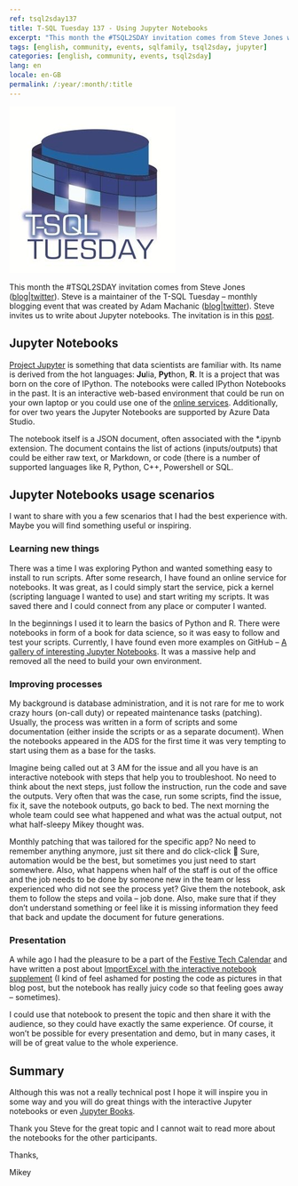 ```yaml
---
ref: tsql2sday137
title: T-SQL Tuesday 137 - Using Jupyter Notebooks
excerpt: "This month the #TSQL2SDAY invitation comes from Steve Jones who asks us to write about Jupyter notebooks."
tags: [english, community, events, sqlfamily, tsql2sday, jupyter]
categories: [english, community, events, tsql2sday]
lang: en
locale: en-GB
permalink: /:year/:month/:title
---
```


[![T-SQL Tuesday Logo](/assets/images/t-sql-tuesday-logo.jpg)](http://tsqltuesday.com/2021/04/06/t-sql-tuesday-137-using-notebooks-every-day/ "T-SQL Tuesday invitation")

This month the #TSQL2SDAY invitation comes from Steve Jones ([blog](https://voiceofthedba.wordpress.com/)\|[twitter](https://twitter.com/way0utwest)). Steve is a maintainer of the T-SQL Tuesday – monthly blogging event that was created by Adam Machanic ([blog](http://dataeducation.com/)\|[twitter](https://twitter.com/AdamMachanic)). Steve invites us to write about Jupyter notebooks. The invitation is in this [post](http://tsqltuesday.com/2021/04/06/t-sql-tuesday-137-using-notebooks-every-day/).

## Jupyter Notebooks
[Project Jupyter](https://jupyter.org/) is something that data scientists are familiar with. Its name is derived from the hot languages: **Ju**lia, **Pyt**hon, **R**. It is a project that was born on the core of IPython. The notebooks were called IPython Notebooks in the past. It is an interactive web-based environment that could be run on your own laptop or you could use one of the [online services](https://jupyter.org/try). Additionally, for over two years the Jupyter Notebooks are supported by Azure Data Studio.

The notebook itself is a JSON document, often associated with the *.ipynb extension. The document contains the list of actions (inputs/outputs) that could be either raw text, or Markdown, or code (there is a number of supported languages like R, Python, C++, Powershell or SQL.

## Jupyter Notebooks usage scenarios
I want to share with you a few scenarios that I had the best experience with. Maybe you will find something useful or inspiring.

### Learning new things
There was a time I was exploring Python and wanted something easy to install to run scripts. After some research, I have found an online service for notebooks. It was great, as I could simply start the service, pick a kernel (scripting language I wanted to use) and start writing my scripts. It was saved there and I could connect from any place or computer I wanted.

In the beginnings I used it to learn the basics of Python and R. There were notebooks in form of a book for data science, so it was easy to follow and test your scripts. Currently, I have found even more examples on GitHub – [A gallery of interesting Jupyter Notebooks](https://github.com/jupyter/jupyter/wiki/A-gallery-of-interesting-Jupyter-Notebooks). It was a massive help and removed all the need to build your own environment.

### Improving processes
My background is database administration, and it is not rare for me to work crazy hours (on-call duty) or repeated maintenance tasks (patching). Usually, the process was written in a form of scripts and some documentation (either inside the scripts or as a separate document). When the notebooks appeared in the ADS for the first time it was very tempting to start using them as a base for the tasks.

Imagine being called out at 3 AM for the issue and all you have is an interactive notebook with steps that help you to troubleshoot. No need to think about the next steps, just follow the instruction, run the code and save the outputs. Very often that was the case, run some scripts, find the issue, fix it, save the notebook outputs, go back to bed. The next morning the whole team could see what happened and what was the actual output, not what half-sleepy Mikey thought was.

Monthly patching that was tailored for the specific app? No need to remember anything anymore, just sit there and do click-click 🙂 Sure, automation would be the best, but sometimes you just need to start somewhere. Also, what happens when half of the staff is out of the office and the job needs to be done by someone new in the team or less experienced who did not see the process yet? Give them the notebook, ask them to follow the steps and voila – job done. Also, make sure that if they don’t understand something or feel like it is missing information they feed that back and update the document for future generations.

### Presentation
A while ago I had the pleasure to be a part of the [Festive Tech Calendar](https://festivetechcalendar.com/) and have written a post about [ImportExcel with the interactive notebook supplement](https://www.bronowski.it/blog/2020/12/the-ms-excel-an-unexpected-journey-with-powershell/) (I kind of feel ashamed for posting the code as pictures in that blog post, but the notebook has really juicy code so that feeling goes away – sometimes).

I could use that notebook to present the topic and then share it with the audience, so they could have exactly the same experience. Of course, it won’t be possible for every presentation and demo, but in many cases, it will be of great value to the whole experience.

## Summary
Although this was not a really technical post I hope it will inspire you in some way and you will do great things with the interactive Jupyter notebooks or even [Jupyter Books](https://jupyterbook.org/intro.html).

Thank you Steve for the great topic and I cannot wait to read more about the notebooks for the other participants.

Thanks,

Mikey
